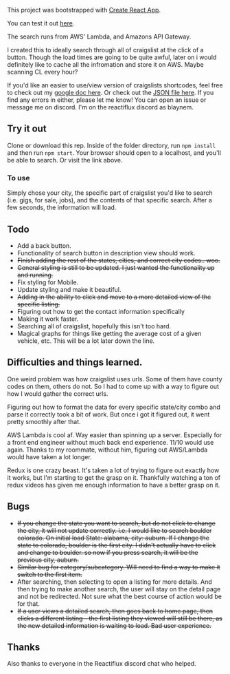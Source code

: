 This project was bootstrapped with [Create React App](https://github.com/facebookincubator/create-react-app).

You can test it out [here](https://craigslist-searcher-app.herokuapp.com/).

The search runs from AWS' Lambda, and Amazons API Gateway.

I created this to ideally search through all of craigslist at the click of a button. Though the load times are going to be quite awful, later on i would definitely like to cache all the infromation and store it on AWS. Maybe scanning CL every hour? 

If you'd like an easier to use/view version of craigslists shortcodes, feel free to check out my [google doc here](https://docs.google.com/spreadsheets/d/10DDDBwybk4C2g5OkHZ56J-6it0c4n6IJPV06lyUFWac/edit?usp=sharing). Or check out the [JSON file here](https://github.com/blaynem/craigslist-searcher/blob/master/src/data/states.js). If you find any errors in either, please let me know! You can open an issue or message me on discord. I'm on the reactiflux discord as blaynem. 

## Try it out

Clone or download this rep. Inside of the folder directory, run `npm install` and then run `npm start`. Your browser should open to a localhost, and you'll be able to search. Or visit the link above.

### To use

Simply chose your city, the specific part of craigslist you'd like to search (i.e. gigs, for sale, jobs), and the contents of that specific search.
After a few seconds, the information will load.

## Todo

- Add a back button.
- Functionality of search button in description view should work.
- ~~Finish adding the rest of the states, cities, and correct city codes.. woo.~~
- ~~General styling is still to be updated. I just wanted the functionality up and running.~~
- Fix styling for Mobile.
- Update styling and make it beautiful.
- ~~Adding in the ability to click and move to a more detailed view of the specific listing.~~
- Figuring out how to get the contact information specifically
- Making it work faster.
- Searching all of craigslist, hopefully this isn't too hard.
- Magical graphs for things like getting the average cost of a given vehicle, etc. This will be a lot later down the line. 

## Difficulties and things learned.

One weird problem was how craigslist uses urls. Some of them have county codes on them, others do not. So I had to come up with a way to figure out how I would gather the correct urls.

Figuring out how to format the data for every specific state/city combo and parse it correctly took a bit of work. But once i got it figured out, it went pretty smoothly after that.

AWS Lambda is cool af. Way easier than spinning up a server. Especially for a front end engineer without much back end experience. 11/10 would use again. Thanks to my roommate, without him, figuring out AWS/Lambda would have taken a lot longer.

Redux is one crazy beast. It's taken a lot of trying to figure out exactly how it works, but I'm starting to get the grasp on it. Thankfully watching a ton of redux videos has given me enough information to have a better grasp on it.

## Bugs

- ~~If you change the state you want to search, but do not click to change the city, it will not update correctly. i.e. I would like to search boulder colorado. On initial load State: alabama, city: auburn. If I change the state to colorado, boulder is the first city. I didn't actually have to click and change to boulder. so now if you press search, it will be the previous city, auburn.~~
- ~~Similar bug for category/subcategory. Will need to find a way to make it switch to the first item.~~
- After searching, then selecting to open a listing for more details. And then trying to make another search, the user will stay on the detail page and not be redirected. Not sure what the best course of action would be for that.
- ~~If a user views a detailed search, then goes back to home page, then clicks a different listing - the first listing they viewed will still be there, as the new detailed information is waiting to load. Bad user experience.~~

## Thanks
Also thanks to everyone in the Reactiflux discord chat who helped.